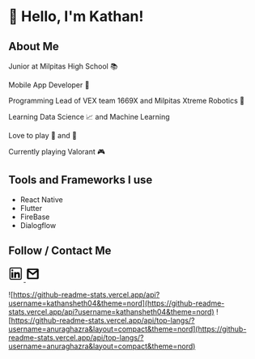 # :wave: Hello, I'm Kathan!

## About Me 

Junior at Milpitas High School :books:

Mobile App Developer :iphone: 

Programming Lead of VEX team 1669X and Milpitas Xtreme Robotics :robot:

Learning Data Science :chart_with_upwards_trend:  and Machine Learning

Love to play :ping_pong: and :basketball: 

Currently playing Valorant :video_game: 

## Tools and Frameworks I use 

* React Native
* Flutter
* FireBase
* Dialogflow


## Follow / Contact Me



<a href="https://www.linkedin.com/in/kathan-sheth-b0a9971b0/">
    <img src="./images/linkedin2.jpg" width="30" height="30"/>
</a>

<a href="https://mail.google.com/mail/?view=cm&source=mailto&to=[sheth.kathan04@gmail.com]">
    <img src="./images/gmail.png" width="28" height="31"/>
</a>


![https://github-readme-stats.vercel.app/api?username=kathansheth04&theme=nord](https://github-readme-stats.vercel.app/api?username=kathansheth04&theme=nord) ![https://github-readme-stats.vercel.app/api/top-langs/?username=anuraghazra&layout=compact&theme=nord](https://github-readme-stats.vercel.app/api/top-langs/?username=anuraghazra&layout=compact&theme=nord)
